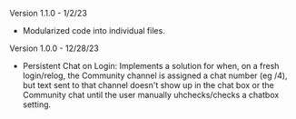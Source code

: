 Version 1.1.0 - 1/2/23
- Modularized code into individual files.

Version 1.0.0 - 12/28/23
- Persistent Chat on Login: Implements a solution for when, on a fresh login/relog, the Community channel is assigned a chat number (eg /4), but text sent to that channel doesn't show up in the chat box or the Community chat until the user manually uhchecks/checks a chatbox setting.